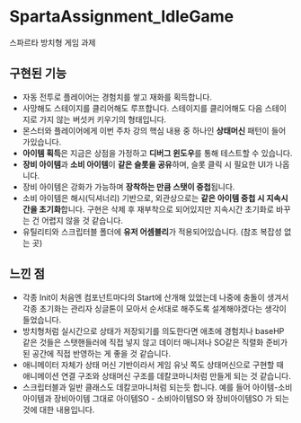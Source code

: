 # SpartaAssignment_IdleGame
스파르타 방치형 게임 과제

## 구현된 기능
- 자동 전투로 플레이어는 경험치를 쌓고 재화를 획득합니다. </br>
- 사망해도 스테이지를 클리어해도 루프합니다. 스테이지를 클리어해도 다음 스테이지로 가지 않는 버섯커 키우기의 형태입니다. </br>
- 몬스터와 플레이어에게 이번 주차 강의 핵심 내용 중 하나인 **상태머신** 패턴이 들어가있습니다. </br>
- **아이템 획득**은 지금은 상점을 가정하고 **디버그 윈도우**를 통해 테스트할 수 있습니다. </br>
- **장비 아이템**과 **소비 아이템**이 **같은 슬롯을 공유**하며, 슬롯 클릭 시 필요한 UI가 나옵니다.</br>
- 장비 아이템은 강화가 가능하며 **장착하는 만큼 스탯이 중첩**됩니다. </br>
- 소비 아이템은 해시(딕셔너리) 기반으로, 외관상으로는 **같은 아이템 중첩 시 지속시간을 초기화**합니다. 구현은 삭제 후 재부착으로 되어있지만 지속시간 초기화로 바꾸는 건 어렵지 않을 것 같습니다.</br>
- 유틸리티와 스크립터블 폴더에 **유저 어셈블리**가 적용되어있습니다. (참조 복잡성 없는 곳)</br>

## 느낀 점
- 각종 Init이 처음엔 컴포넌트마다의 Start에 산개해 있었는데 나중에 충돌이 생겨서 각종 초기화는 관리자 싱글톤이 모아서 순서대로 해주도록 설계해야겠다는 생각이 들었습니다.
- 방치형처럼 실시간으로 상태가 저장되기를 의도한다면 애초에 경험치나 baseHP 같은 것들은 스탯핸들러에 직접 넣지 않고 데이터 매니저나 SO같은 직렬화 준비가 된 공간에 직접 반영하는 게 좋을 것 같습니다.
- 애니메이터 자체가 상태 머신 기반이라서 게임 유닛 쪽도 상태머신으로 구현할 때 애니메이션 연결 구조와 상태머신 구조를 데칼코마니처럼 만들게 되는 것 같습니다.
- 스크립터블과 일반 클래스도 데칼코마니처럼 되는듯 합니다. 예를 들어 아이템-소비아이템과 장비아이템 그대로 아이템SO - 소비아이템SO 와 장비아이템SO 가 되는 것에 대한 내용입니다.
